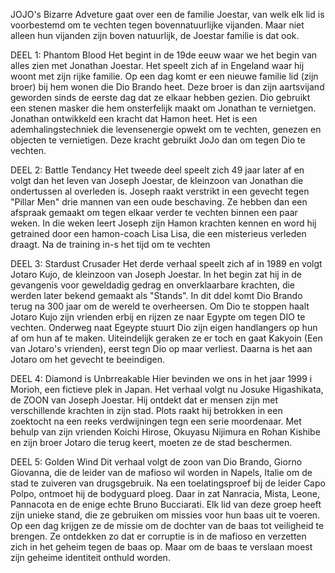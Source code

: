 JOJO's Bizarre Adveture gaat over een de familie Joestar, van welk elk lid is voorbestemd om te vechten tegen bovennatuurlijke vijanden. Maar niet alleen hun vijanden zijn boven natuurlijk, de Joestar familie is dat ook. 

DEEL 1: Phantom Blood
Het begint in de 19de eeuw waar we het begin van alles zien met Jonathan Joestar. Het speelt zich af in Engeland waar hij woont met zijn rijke familie. Op een dag komt er een nieuwe familie lid (zijn broer) bij hem wonen die Dio Brando heet. Deze broer is dan zijn aartsvijand geworden sinds de eerste dag dat ze elkaar hebben gezien. Dio gebruikt een stenen masker die hem onsterfelijk maakt om Jonathan te vernietgen. Jonathan ontwikkeld een kracht dat Hamon heet. Het is een ademhalingstechniek die levensenergie opwekt om te vechten, genezen en objecten te vernietigen. Deze kracht gebruikt JoJo dan om tegen Dio te vechten.

DEEL 2: Battle Tendancy
Het tweede deel speelt zich 49 jaar later af en volgt dan het leven van Joseph Joestar, de kleinzoon van Jonathan die ondertussen al overleden is. Joseph raakt verstrikt in een gevecht tegen "Pillar Men" drie mannen van een oude beschaving. Ze hebben dan een afspraak gemaakt om tegen elkaar verder te vechten binnen een paar weken. In die weken leert Joseph zijn Hamon krachten kennen en word hij getrained door een hamon-coach Lisa Lisa, die een misterieus verleden draagt. Na de training in-s het tijd om te vechten

DEEL 3: Stardust Crusader
Het derde verhaal speelt zich af in 1989 en volgt Jotaro Kujo, de kleinzoon van Joseph Joestar. In het begin zat hij in de gevangenis voor geweldadig gedrag en onverklaarbare krachten, die werden later bekend gemaakt als "Stands". In dit ddel komt Dio Brando terug na 300 jaar om de wereld te overheersen. Om Dio te stoppen haalt Jotaro Kujo zijn vrienden erbij en rijzen ze naar Egypte om tegen DIO te vechten. Onderweg naat Egeypte stuurt Dio zijn eigen handlangers op hun af om hun af te maken. Uiteindelijk geraken ze er toch en gaat Kakyoin (Een van Jotaro's vrienden), eerst tegn Dio op maar verliest. Daarna is het aan Jotaro om het gevecht te beeindigen.

DEEL 4: Diamond is Unbrreakable 
Hier bevinden we ons in het jaar 1999 i Morioh, een fictieve plek in Japan.
Het verhaal volgt nu Josuke Higashikata, de ZOON van Joseph Joestar. Hij ontdekt dat er mensen zijn met verschillende krachten in zijn stad. Plots raakt hij betrokken in een zoektocht na een reeks verdwijningen tegn een serie moordenaar. Met behulp van zijn vrienden Koichi Hirose, Okuyasu Nijimura en Rohan Kishibe en zijn broer Jotaro die terug keert, moeten ze de stad beschermen.

DEEL 5: Golden Wind
Dit verhaal volgt de zoon van Dio Brando, Giorno Giovanna, die de leider van de mafioso wil worden in Napels, Italie om de stad te zuiveren van drugsgebruik. 
Na een toelatingsproef bij de leider Capo Polpo, ontmoet hij de bodyguard ploeg. Daar in zat Nanracia, Mista, Leone, Pannacota en de enige echte Bruno Bucciarati. Elk lid van deze groep heeft zijn unieke stand, die ze gebruiken om missies voor hun baas uit te voeren. 
Op een dag krijgen ze de missie om de dochter van de baas tot veiligheid te brengen. Ze ontdekken zo dat er corruptie is in de mafioso en verzetten zich in het geheim tegen de baas op. Maar om de baas te verslaan moest zijn geheime identiteit onthuld worden. 

